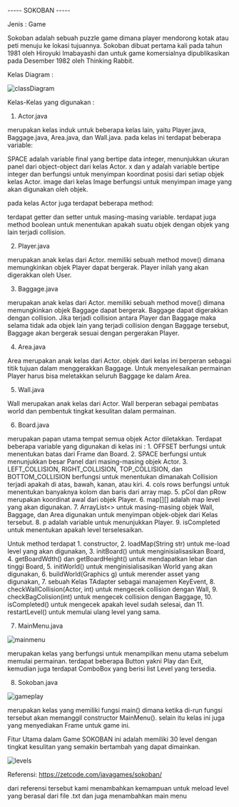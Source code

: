 ----- SOKOBAN -----

Jenis : Game

Sokoban adalah sebuah puzzle game dimana player mendorong kotak atau peti menuju ke lokasi tujuannya. Sokoban dibuat pertama kali pada tahun 1981 oleh Hiroyuki Imabayashi dan untuk game komersialnya dipublikasikan pada Desember 1982 oleh Thinking Rabbit.

Kelas Diagram :

![classDiagram](https://user-images.githubusercontent.com/57482751/104805692-85a18280-5804-11eb-89c4-ef66d4f4860d.PNG)

Kelas-Kelas yang digunakan :

1. Actor.java

merupakan kelas induk untuk beberapa kelas lain, yaitu Player.java, Baggage.java, Area.java, dan Wall.java. 
pada kelas ini terdapat beberapa variable:

SPACE adalah variable final yang bertipe data integer, menunjukkan ukuran panel dari object-object dari kelas Actor. 
x dan y adalah variable bertipe integer dan berfungsi untuk menyimpan koordinat posisi dari setiap objek kelas Actor. 
image dari kelas Image berfungsi untuk menyimpan image yang akan digunakan oleh objek.

pada kelas Actor juga terdapat beberapa method:

terdapat getter dan setter untuk masing-masing variable. 
terdapat juga method boolean untuk menentukan apakah suatu objek dengan objek yang lain terjadi collision.

2. Player.java

merupakan anak kelas dari Actor. 
memiliki sebuah method move() dimana memungkinkan objek Player dapat bergerak. 
Player inilah yang akan digerakkan oleh User. 

3. Baggage.java

merupakan anak kelas dari Actor. 
memiliki sebuah method move() dimana memungkinkan objek Baggage dapat bergerak.
Baggage dapat digerakkan dengan collision. Jika terjadi collision antara Player dan Baggage maka selama tidak ada objek lain yang terjadi collision dengan Baggage tersebut, Baggage akan bergerak sesuai dengan pergerakan Player.

4. Area.java

Area merupakan anak kelas dari Actor. 
objek dari kelas ini berperan sebagai titik tujuan dalam menggerakkan Baggage. Untuk menyelesaikan permainan Player harus bisa meletakkan seluruh Baggage ke dalam Area.

5. Wall.java

Wall merupakan anak kelas dari Actor. 
Wall berperan sebagai pembatas world dan pembentuk tingkat kesulitan dalam permainan.

6. Board.java

merupakan papan utama tempat semua objek Actor diletakkan. 
Terdapat beberapa variable yang digunakan di kelas ini :
        1. OFFSET berfungsi untuk menentukan batas dari Frame dan Board.
        2. SPACE berfungsi untuk menunjukkan besar Panel dari masing-masing objek Actor.
        3. LEFT_COLLISION, RIGHT_COLLISION, TOP_COLLISION, dan BOTTOM_COLLISION berfungsi untuk menentukan dimanakah Collision terjadi apakah di atas, bawah, kanan, atau kiri.
        4. cols rows berfungsi untuk menentukan banyaknya kolom dan baris dari array map.
        5. pCol dan pRow merupakan koordinat awal dari objek Player.
        6. map[][] adalah map level yang akan digunakan.
        7. ArrayList<> untuk masing-masing objek Wall, Baggage, dan Area digunakan untuk menyimpan objek-objek dari Kelas tersebut.
        8. p adalah variable untuk menunjukkan Player.
        9. isCompleted untuk menentukan apakah level terselesaikan.

Untuk method terdapat 
        1. constructor, 
        2. loadMap(String str) untuk me-load level yang akan digunakan, 
        3. initBoard() untuk menginisialisasikan Board, 
        4. getBoardWdth() dan getBoardHeight() untuk mendapatkan lebar dan tinggi Board, 
        5. initWorld() untuk menginisialisasikan World yang akan digunakan, 
        6. buildWorld(Graphics g) untuk merender asset yang digunakan, 
        7. sebuah Kelas TAdapter sebagai manajemen KeyEvent, 
        8. checkWallCollision(Actor, int) untuk mengecek collision dengan Wall, 
        9. checkBagColision(int) untuk mengecek collision dengan Baggage, 
        10. isCompleted() untuk mengecek apakah level sudah selesai, dan 
        11. restartLevel() untuk memulai ulang level yang sama.

7. MainMenu.java

![mainmenu](https://user-images.githubusercontent.com/57482751/104798660-32770200-57fb-11eb-855d-3002cd3e00e9.PNG)

merupakan kelas yang berfungsi untuk menampilkan menu utama sebelum memulai permainan. 
terdapat beberapa Button yakni Play dan Exit, kemudian juga terdapat ComboBox yang berisi list Level yang tersedia.

8. Sokoban.java

![gameplay](https://user-images.githubusercontent.com/57482751/104798714-93063f00-57fb-11eb-98a1-72bbe13abdc9.PNG)

merupakan kelas yang memiliki fungsi main() dimana ketika di-run fungsi tersebut akan memanggil constructor MainMenu().
selain itu kelas ini juga yang menyediakan Frame untuk game ini.

Fitur Utama dalam Game SOKOBAN ini adalah memiliki 30 level dengan tingkat kesulitan yang semakin bertambah yang dapat dimainkan.

![levels](https://user-images.githubusercontent.com/57482751/104798779-f42e1280-57fb-11eb-99e8-245059107e8e.PNG)

Referensi:
https://zetcode.com/javagames/sokoban/

dari referensi tersebut kami menambahkan kemampuan untuk meload level yang berasal dari file .txt dan juga menambahkan main menu

